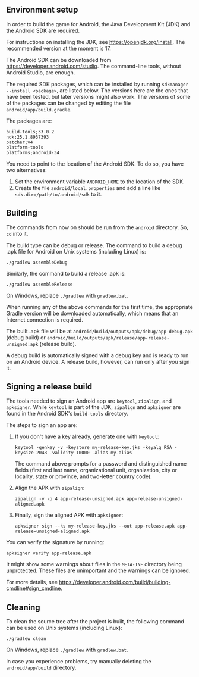 ## Environment setup

In order to build the game for Android, the Java Development Kit (JDK) and the
Android SDK are required.

For instructions on installing the JDK, see https://openjdk.org/install. The
recommended version at the moment is 17.

The Android SDK can be downloaded from https://developer.android.com/studio.
The command-line tools, without Android Studio, are enough.

The required SDK packages, which can be installed by running
``sdkmanager --install <package>``, are listed below. The versions here are the
ones that have been tested, but later versions might also work. The versions
of some of the packages can be changed by editing the file
``android/app/build.gradle``.

The packages are:
```
build-tools;33.0.2
ndk;25.1.8937393
patcher;v4
platform-tools
platforms;android-34
```

You need to point to the location of the Android SDK. To do so, you have two
alternatives:
1. Set the environment variable ``ANDROID_HOME`` to the location of the SDK.
2. Create the file ``android/local.properties`` and add a line like
   ``sdk.dir=/path/to/android/sdk`` to it.


## Building

The commands from now on should be run from the ``android`` directory. So,
``cd`` into it.

The build type can be debug or release. The command to build a debug .apk file
for Android on Unix systems (including Linux) is:
```
./gradlew assembleDebug
```

Similarly, the command to build a release .apk is:
```
./gradlew assembleRelease
```

On Windows, replace ``./gradlew`` with ``gradlew.bat``.

When running any of the above commands for the first time, the appropriate
Gradle version will be downloaded automatically, which means that an Internet
connection is required.

The built .apk file will be at
``android/build/outputs/apk/debug/app-debug.apk`` (debug build) or
``android/build/outputs/apk/release/app-release-unsigned.apk`` (release build).

A debug build is automatically signed with a debug key and is ready to run on
an Android device. A release build, however, can run only after you sign it.


## Signing a release build

The tools needed to sign an Android app are ``keytool``, ``zipalign``, and
``apksigner``. While ``keytool`` is part of the JDK, ``zipalign`` and
``apksigner`` are found in the Android SDK's ``build-tools`` directory.

The steps to sign an app are:

1. If you don't have a key already, generate one with ``keytool``:

   ``keytool -genkey -v -keystore my-release-key.jks -keyalg RSA -keysize 2048 -validity 10000 -alias my-alias``

   The command above prompts for a password and distinguished name fields
   (first and last name, organizational unit, organization, city or locality,
   state or province, and two-letter country code).

2. Align the APK with ``zipalign``:

   ``zipalign -v -p 4 app-release-unsigned.apk app-release-unsigned-aligned.apk``

3. Finally, sign the aligned APK with ``apksigner``:

   ``apksigner sign --ks my-release-key.jks --out app-release.apk app-release-unsigned-aligned.apk``

You can verify the signature by running:

``apksigner verify app-release.apk``

It might show some warnings about files in the ``META-INF`` directory being
unprotected. These files are unimportant and the warnings can be ignored.

For more details, see
https://developer.android.com/build/building-cmdline#sign_cmdline.


## Cleaning

To clean the source tree after the project is built, the following command can
be used on Unix systems (including Linux):
```
./gradlew clean
```

On Windows, replace ``./gradlew`` with ``gradlew.bat``.

In case you experience problems, try manually deleting the ``android/app/build``
directory.


